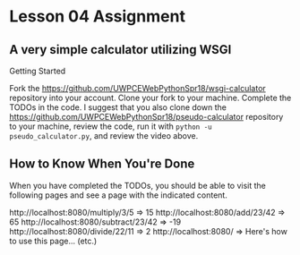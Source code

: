 # Lesson 04 Assignment

## A very simple calculator utilizing WSGI

Getting Started

Fork the https://github.com/UWPCEWebPythonSpr18/wsgi-calculator repository into your account.
Clone your fork to your machine.
Complete the TODOs in the code.
I suggest that you also clone down the https://github.com/UWPCEWebPythonSpr18/pseudo-calculator repository to your machine, review the code, run it with `python -u pseudo_calculator.py`, and review the video above.

## How to Know When You're Done
When you have completed the TODOs, you should be able to visit the following pages and see a page with the indicated content.

http://localhost:8080/multiply/3/5   => 15
http://localhost:8080/add/23/42   => 65
http://localhost:8080/subtract/23/42   => -19
http://localhost:8080/divide/22/11  => 2
http://localhost:8080/   => Here's how to use this page... (etc.)
